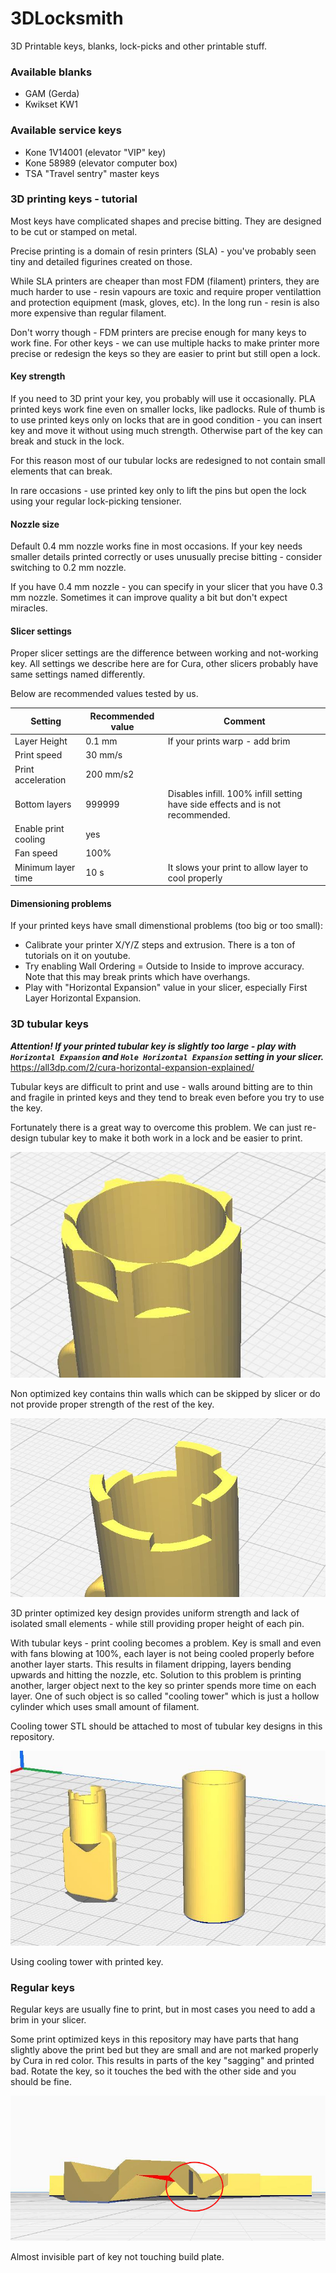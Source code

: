 # 3DLocksmith
3D Printable keys, blanks, lock-picks and other printable stuff.

### Available blanks

- GAM (Gerda)
- Kwikset KW1

### Available service keys

- Kone 1V14001 (elevator "VIP" key)
- Kone 58989 (elevator computer box)
- TSA "Travel sentry" master keys

### 3D printing keys - tutorial

Most keys have complicated shapes and precise bitting. They are designed to be cut or stamped on metal.

Precise printing is a domain of resin printers (SLA) - you've probably seen tiny and detailed figurines created on those.

While SLA printers are cheaper than most FDM (filament) printers, they are much harder to use - resin vapours are toxic and require proper ventilattion and protection equipment (mask, gloves, etc). In the long run - resin is also more expensive than regular filament.

Don't worry though - FDM printers are precise enough for many keys to work fine. For other keys - we can use multiple hacks to make printer more precise or redesign the keys so they are easier to print but still open a lock.

#### Key strength

If you need to 3D print your key, you probably will use it occasionally. PLA printed keys work fine even on smaller locks, like padlocks. Rule of thumb is to use printed keys only on locks that are in good condition - you can insert key and move it without using much strength. Otherwise part of the key can break and stuck in the lock.

For this reason most of our tubular locks are redesigned to not contain small elements that can break.

In rare occasions - use printed key only to lift the pins but open the lock using your regular lock-picking tensioner.

#### Nozzle size

Default 0.4 mm nozzle works fine in most occasions. If your key needs smaller details printed correctly or uses unusually precise bitting - consider switching to 0.2 mm nozzle.

If you have 0.4 mm nozzle - you can specify in your slicer that you have 0.3 mm nozzle. Sometimes it can improve quality a bit but don't expect miracles.


#### Slicer settings

Proper slicer settings are the difference between working and not-working key. All settings we describe here are for Cura, other slicers probably have same settings named differently.

Below are recommended values tested by us.

| Setting        | Recommended value  | Comment                           |  
|----------------|--------------------|----------------------------------------|
| Layer Height   |    0.1 mm          | If your prints warp - add brim         |  
|  Print speed   |      30 mm/s       |                                        |
|  Print acceleration   |      200 mm/s2       |                                        |
| Bottom layers  |  999999 | Disables infill. 100% infill setting have side effects and is not recommended. |
|  Enable print cooling   |      yes       |                                        |
|  Fan speed   |      100%        |                                        |
|  Minimum layer time   |      10 s       |          It slows your print to allow layer to cool properly                              |



#### Dimensioning problems

If your printed keys have small dimenstional problems (too big or too small):

- Calibrate your printer X/Y/Z steps and extrusion. There is a ton of tutorials on it on youtube.
- Try enabling Wall Ordering = Outside to Inside to improve accuracy. Note that this may break prints which have overhangs.
- Play with "Horizontal Expansion" value in your slicer, especially First Layer Horizontal Expansion.


### 3D tubular keys

***Attention! If your printed tubular key is slightly too large - play with `Horizontal Expansion` and `Hole Horizontal Expansion` setting in your slicer.***
https://all3dp.com/2/cura-horizontal-expansion-explained/



Tubular keys are difficult to print and use - walls around bitting are to thin and fragile in printed keys and they tend to break even before you try to use the key. 

Fortunately there is a great way to overcome this problem. We can just re-design tubular key to make it both work in a lock and be easier to print.

![Non optimized tubular key](docs/images/non-optimized-tubular-key.JPG "Non optimized tubular key")

Non optimized key contains thin walls which can be skipped by slicer or do not provide proper strength of the rest of the key.


![Optimized tubular key](docs/images/optimized-tubular-key.JPG "Optimized tubular key")

3D printer optimized key design provides uniform strength and lack of isolated small elements - while still providing proper height of each pin.

With tubular keys - print cooling becomes a problem. Key is small and even with fans blowing at 100%, each layer is not being cooled properly before another layer starts. This results in filament dripping, layers bending upwards and hitting the nozzle, etc. Solution to this problem is printing another, larger object next to the key so printer spends more time on each layer.
One of such object is so called "cooling tower" which is just a hollow cylinder which uses small amount of filament.

Cooling tower STL should be attached to most of tubular key designs in this repository.

![Using cooling tower](docs/images/tubular-key-and-cooling-tower.JPG "Using cooling tower")

Using cooling tower with printed key.


### Regular keys

Regular keys are usually fine to print, but in most cases you need to add a brim in your slicer. 

Some print optimized keys in this repository may have parts that hang slightly above the print bed but they are small and are not marked properly by Cura in red color. This results in parts of the key "sagging" and printed bad. Rotate the key, so it touches the bed with the other side and you should be fine.

![Part not touching buildplate](docs/images/key-not-touching-printer_bed.JPG "Part not touching buildplate")

Almost invisible part of key not touching build plate.